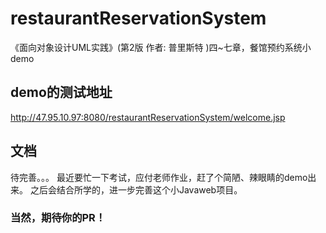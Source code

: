 
# restaurantReservationSystem
《面向对象设计UML实践》(第2版 作者: 普里斯特 )四~七章，餐馆预约系统小demo


## demo的测试地址

http://47.95.10.97:8080/restaurantReservationSystem/welcome.jsp

## 文档

待完善。。。
最近要忙一下考试，应付老师作业，赶了个简陋、辣眼睛的demo出来。
之后会结合所学的，进一步完善这个小Javaweb项目。

### 当然，期待你的PR！

